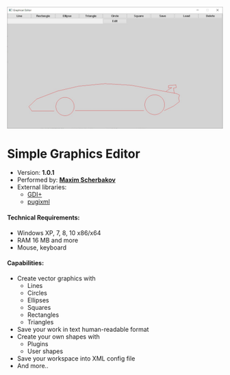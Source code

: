 ![program interface](screenshots/001.jpg)

# Simple Graphics Editor

- Version: **1.0.1**
- Performed by: **[Maxim Scherbakov](https://t.me/maxnevans)**
- External libraries:
  - [GDI+](https://docs.microsoft.com/en-us/windows/desktop/gdiplus/-gdiplus-gdi-start)
  - [pugixml](https://pugixml.org/)

#### Technical Requirements:

- Windows XP, 7, 8, 10 x86/x64
- RAM 16 MB and more
- Mouse, keyboard

#### Capabilities:

- Create vector graphics with
  - Lines
  - Circles
  - Ellipses
  - Squares
  - Rectangles
  - Triangles
- Save your work in text human-readable format
- Create your own shapes with
  - Plugins
  - User shapes
- Save your workspace into XML config file
- And more..